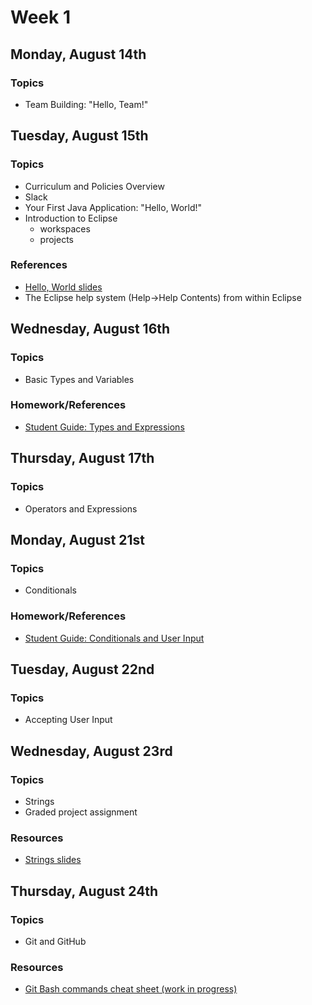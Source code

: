 # Week 1

## Monday, August 14th

### Topics

- Team Building: "Hello, Team!"

## Tuesday, August 15th

### Topics

- Curriculum and Policies Overview
- Slack
- Your First Java Application: "Hello, World!"
- Introduction to Eclipse
  - workspaces
  - projects

### References

- [Hello, World slides](https://wecancodeit.github.io/java-slides/fundamentals/hello-world/)
- The Eclipse help system (Help->Help Contents) from within Eclipse

## Wednesday, August 16th

### Topics

- Basic Types and Variables

### Homework/References

- [Student Guide: Types and Expressions](./types-and-expressions.md)

## Thursday, August 17th

### Topics

- Operators and Expressions

## Monday, August 21st

### Topics

- Conditionals

### Homework/References

- [Student Guide: Conditionals and User Input](./conditionals-and-user-input.md)

## Tuesday, August 22nd

### Topics

- Accepting User Input

## Wednesday, August 23rd

### Topics

- Strings
- Graded project assignment

### Resources

- [Strings slides](https://wecancodeit.github.io/java-slides/fundamentals/strings/)

## Thursday, August 24th

### Topics

- Git and GitHub

### Resources

- [Git Bash commands cheat sheet (work in progress)](https://wecancodeit.github.io/java-resources/bash/)
